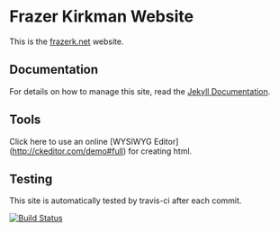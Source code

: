 # Frazer Kirkman Website

This is the [frazerk.net](http://frazerk.net) website.


## Documentation

For details on how to manage this site, read the [Jekyll Documentation](http://jekyllrb.com/docs/home/).


## Tools

Click here to use an online [WYSIWYG Editor] (http://ckeditor.com/demo#full) for creating html.


## Testing

This site is automatically tested by travis-ci after each commit.

[![Build Status](https://travis-ci.org/Frazer/frazerk.net.png?branch=gh-pages)](https://travis-ci.org/Frazer/frazerk.net)
